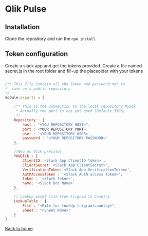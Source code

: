 # Qlik Pulse

## Installation

Clone the repository and run the `npm install`.

## Token configuration

Create a slack app and get the tokens provided. Create a file named secret.js in the root folder and fill-up the placeolder with your tokens

```javascript

/** This file contain all the Token and password not to
*  save on a public repository
*/
module.exports = {

    /** This is the connection to the local repository MySql
     * Actually the port is not yet used (Default 3306)
     */
    Repository : {
        host : "<YOU REPOSITORY HOST>",
        port : <YOUR REPOSITORY PORT>,
        user : '<YOUR REPOSITORY USER>',
        password : '<YOUR REPOSITORY PASSWORD>'
    },

    //Neo on Qlik-presales
    YOUQlik : {
        ClientID:'<Slack App ClientID Token>',
        ClientSecret:'<Slack App ClientSecret>',
        VerificationToken:'<Slack App VerificationToken>',
        AuthAccessToken : '<Slack Auth access Token>',
        token : '<Slack Token>',
        name: '<Slack Bot Name>'
    },

    // Lookup excel file from trigram to Country
    LookupTable : {
        File : "<File for lookUp trigram/country>",
        Sheet : "<Sheet Name>"
    }
}
```

[Back to home](../README.md)
